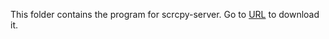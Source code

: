 This folder contains the program for scrcpy-server. Go to [URL](https://github.com/Genymobile/scrcpy/releases/download/v2.1.1/scrcpy-server-v2.1.1) to download it.
